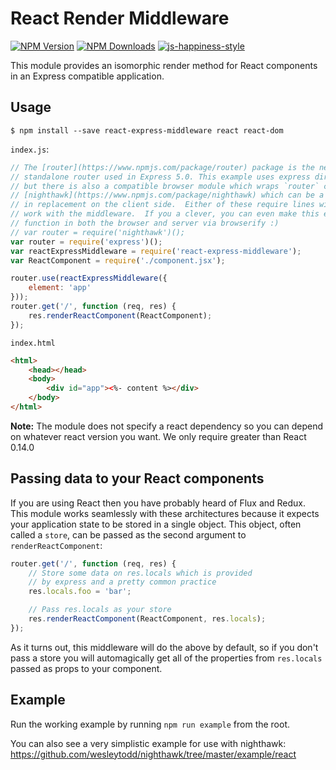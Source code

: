 # React Render Middleware

[![NPM Version][npm-image]][npm-url]
[![NPM Downloads][downloads-image]][downloads-url]
[![js-happiness-style](https://img.shields.io/badge/code%20style-happiness-brightgreen.svg)](https://github.com/JedWatson/happiness)

This module provides an isomorphic render method for React components in an Express compatible application.

## Usage

```
$ npm install --save react-express-middleware react react-dom
```

`index.js`:

```javascript
// The [router](https://www.npmjs.com/package/router) package is the new
// standalone router used in Express 5.0. This example uses express directly,
// but there is also a compatible browser module which wraps `router` called
// [nighthawk](https://www.npmjs.com/package/nighthawk) which can be a drop
// in replacement on the client side.  Either of these require lines will
// work with the middleware.  If you a clever, you can even make this example
// function in both the browser and server via browserify :)
// var router = require('nighthawk')();
var router = require('express')();
var reactExpressMiddleware = require('react-express-middleware');
var ReactComponent = require('./component.jsx');

router.use(reactExpressMiddleware({
	element: 'app'
}));
router.get('/', function (req, res) {
	res.renderReactComponent(ReactComponent);
});
```

`index.html`
```html
<html>
	<head></head>
	<body>
		<div id="app"><%- content %></div>
	</body>
</html>
```

**Note:** The module does not specify a react dependency so you can depend on whatever react version you want.  We only require greater than React 0.14.0

## Passing data to your React components

If you are using React then you have probably heard of Flux and Redux.  This module works seamlessly with these architectures because it expects your application state to be stored in a single object.  This object, often called a `store`, can be passed as the second argument to `renderReactComponent`:

```javascript
router.get('/', function (req, res) {
	// Store some data on res.locals which is provided
	// by express and a pretty common practice
	res.locals.foo = 'bar';

	// Pass res.locals as your store
	res.renderReactComponent(ReactComponent, res.locals);
});
```

As it turns out, this middleware will do the above by default, so if you don't pass a store you will automagically get all of the properties from `res.locals` passed as props to your component.

## Example

Run the working example by running `npm run example` from the root.

You can also see a very simplistic example for use with nighthawk: https://github.com/wesleytodd/nighthawk/tree/master/example/react

[npm-image]: https://img.shields.io/npm/v/react-express-middleware.svg
[npm-url]: https://npmjs.org/package/react-express-middleware
[downloads-image]: https://img.shields.io/npm/dm/react-express-middleware.svg
[downloads-url]: https://npmjs.org/package/react-express-middleware
